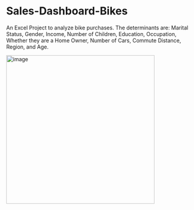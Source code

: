 # Sales-Dashboard-Bikes

An Excel Project to analyze bike purchases. 
The determinants are: Marital Status, Gender, Income, Number of Children, Education, Occupation, Whether they are a Home Owner, Number of Cars, Commute Distance, Region, and Age.

<img width="396" alt="image" src="https://user-images.githubusercontent.com/37416458/230782715-9d37cd75-1c07-4ed8-94fe-8b6e122ff21a.png">
